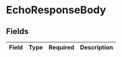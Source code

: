 # EchoResponseBody


## Fields

| Field       | Type        | Required    | Description |
| ----------- | ----------- | ----------- | ----------- |